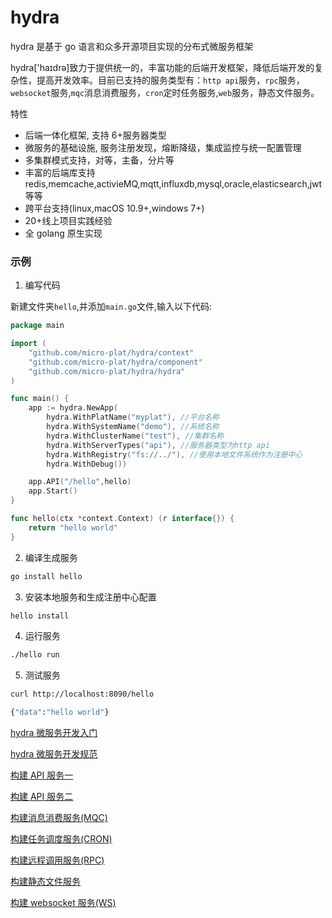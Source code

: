# hydra

hydra 是基于 go 语言和众多开源项目实现的分布式微服务框架

hydra['haɪdrə]致力于提供统一的，丰富功能的后端开发框架，降低后端开发的复杂性，提高开发效率。目前已支持的服务类型有：`http api`服务，`rpc`服务，`websocket`服务,`mqc`消息消费服务，`cron`定时任务服务,`web`服务，静态文件服务。

特性

- 后端一体化框架, 支持 6+服务器类型
- 微服务的基础设施, 服务注册发现，熔断降级，集成监控与统一配置管理
- 多集群模式支持，对等，主备，分片等
- 丰富的后端库支持 redis,memcache,activieMQ,mqtt,influxdb,mysql,oracle,elasticsearch,jwt 等等
- 跨平台支持(linux,macOS 10.9+,windows 7+)
- 20+线上项目实践经验
- 全 golang 原生实现

### 示例

1.  编写代码

新建文件夹`hello`,并添加`main.go`文件,输入以下代码:

```go
package main

import (
	"github.com/micro-plat/hydra/context"
	"github.com/micro-plat/hydra/component"
	"github.com/micro-plat/hydra/hydra"
)

func main() {
	app := hydra.NewApp(
		hydra.WithPlatName("myplat"), //平台名称
		hydra.WithSystemName("demo"), //系统名称
		hydra.WithClusterName("test"), //集群名称
		hydra.WithServerTypes("api"), //服务器类型为http api
		hydra.WithRegistry("fs://../"), //使用本地文件系统作为注册中心
		hydra.WithDebug())

	app.API("/hello",hello)
	app.Start()
}

func hello(ctx *context.Context) (r interface{}) {
	return "hello world"
}
```

2. 编译生成服务

```sh
go install hello

```

3. 安装本地服务和生成注册中心配置

```sh
hello install
```

4.  运行服务

```sh
./hello run
```

5.  测试服务

```sh
curl http://localhost:8090/hello

{"data":"hello world"}
```

[hydra 微服务开发入门](https://github.com/micro-plat/hydra/tree/master/docs/getting-started_00.md)

[hydra 微服务开发规范](https://github.com/micro-plat/hydra/tree/master/docs/getting-started_01.md)

[构建 API 服务一](https://github.com/micro-plat/hydra/tree/master/docs/getting-started_api_01.md)

[构建 API 服务二](https://github.com/micro-plat/hydra/tree/master/docs/getting-started_api_02.md)

[构建消息消费服务(MQC)](https://github.com/micro-plat/hydra/tree/master/docs/getting-started_mqc_01.md)

[构建任务调度服务(CRON)](https://github.com/micro-plat/hydra/tree/master/docs/getting-started_cron_01.md)

[构建远程调用服务(RPC)](https://github.com/micro-plat/hydra/tree/master/docs/getting-started_rpc_01.md)

[构建静态文件服务](https://github.com/micro-plat/hydra/tree/master/docs/getting-started_static_01.md)

[构建 websocket 服务(WS)](https://github.com/micro-plat/hydra/tree/master/docs/getting-started_ws_01.md)
